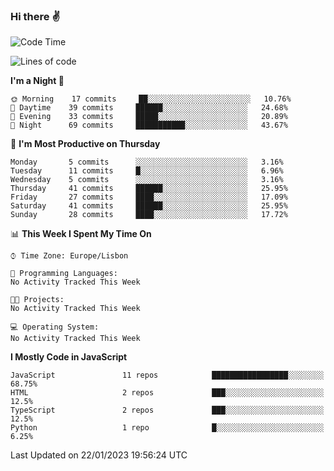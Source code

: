 ### Hi there :v:

<!--
**eusebioaddsilva/eusebioaddsilva** is a ✨ _special_ ✨ repository because its `README.md` (this file) appears on your GitHub profile.

<!--START_SECTION:waka-->
![Code Time](http://img.shields.io/badge/Code%20Time-35%20hrs%2012%20mins-blue)

![Lines of code](https://img.shields.io/badge/From%20Hello%20World%20I%27ve%20Written-694%20Thousand%20lines%20of%20code-blue)

**I'm a Night 🦉** 

```text
🌞 Morning    17 commits     ██░░░░░░░░░░░░░░░░░░░░░░░   10.76% 
🌆 Daytime    39 commits     ██████░░░░░░░░░░░░░░░░░░░   24.68% 
🌃 Evening    33 commits     █████░░░░░░░░░░░░░░░░░░░░   20.89% 
🌙 Night      69 commits     ███████████░░░░░░░░░░░░░░   43.67%

```
📅 **I'm Most Productive on Thursday** 

```text
Monday       5 commits      ░░░░░░░░░░░░░░░░░░░░░░░░░   3.16% 
Tuesday      11 commits     █░░░░░░░░░░░░░░░░░░░░░░░░   6.96% 
Wednesday    5 commits      ░░░░░░░░░░░░░░░░░░░░░░░░░   3.16% 
Thursday     41 commits     ██████░░░░░░░░░░░░░░░░░░░   25.95% 
Friday       27 commits     ████░░░░░░░░░░░░░░░░░░░░░   17.09% 
Saturday     41 commits     ██████░░░░░░░░░░░░░░░░░░░   25.95% 
Sunday       28 commits     ████░░░░░░░░░░░░░░░░░░░░░   17.72%

```


📊 **This Week I Spent My Time On** 

```text
⌚︎ Time Zone: Europe/Lisbon

💬 Programming Languages: 
No Activity Tracked This Week

🐱‍💻 Projects: 
No Activity Tracked This Week

💻 Operating System: 
No Activity Tracked This Week

```

**I Mostly Code in JavaScript** 

```text
JavaScript               11 repos            █████████████████░░░░░░░░   68.75% 
HTML                     2 repos             ███░░░░░░░░░░░░░░░░░░░░░░   12.5% 
TypeScript               2 repos             ███░░░░░░░░░░░░░░░░░░░░░░   12.5% 
Python                   1 repo              █░░░░░░░░░░░░░░░░░░░░░░░░   6.25%

```



 Last Updated on 22/01/2023 19:56:24 UTC
<!--END_SECTION:waka-->
